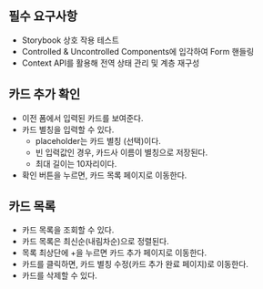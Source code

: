 ## 필수 요구사항

- Storybook 상호 작용 테스트
- Controlled & Uncontrolled Components에 입각하여 Form 핸들링
- Context API를 활용해 전역 상태 관리 및 계층 재구성

## 카드 추가 확인

- 이전 폼에서 입력된 카드를 보여준다.
- 카드 별칭을 입력할 수 있다.
  - placeholder는 카드 별칭 (선택)이다.
  - 빈 입력값인 경우, 카드사 이름이 별칭으로 저장된다.
  - 최대 길이는 10자리이다.
- 확인 버튼을 누르면, 카드 목록 페이지로 이동한다.

## 카드 목록

- 카드 목록을 조회할 수 있다.
- 카드 목록은 최신순(내림차순)으로 정렬된다.
- 목록 최상단에 +을 누르면 카드 추가 페이지로 이동한다.
- 카드를 클릭하면, 카드 별칭 수정(카드 추가 완료 페이지)로 이동한다.
- 카드를 삭제할 수 있다.
